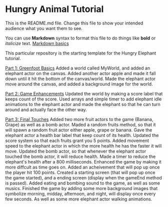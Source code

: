 # Hungry Animal Tutorial
This is the README.md file.
Change this file to show your intended audience what you want them to see.

You can use **Markdown** syntax to format this file to do things like **bold** or *italicize* text.
[Markdown basics](https://www.markdownguide.org/getting-started/)

This particular repository is the starting template for the Hungry Elephant tutorial.

[Part 1: Greenfoot Basics](https://youtu.be/zxaa3X0MihI)
Added a world called MyWorld, and added an elephant actor on the canvas. Added another actor apple and made it fall down
until it hit the bottom of the canvas/world. Made the elephant actor move around the canvas, and added a background image for the 
world.

[Part 2: Game Enhancements](https://youtu.be/TwID9i0Ey6o)
Updated the world by making a score label that keeps count of the score. Used arrays and simple timer to add elephant idle animations to the elephant
actor and made the elephant so that he can turn around and actually face the other way. 

[Part 3: Final Touches](https://youtu.be/GT-eFwa4Abc)
Added two more fruit actors to the game (Banana, Grape) as well as a bomb actor. Maded a random fruits method, so that it will spawn a 
random fruit actor either apple, grape or banana. Gave the elephant actor a health bar label that keep count of its health. Updated the score system so that each fruits grant you 5 points. 
Added movement speed to the elephant actor in which the more health he has the faster it will move. Updated the bomb actor, so that whenever the elephant actor touched the bomb actor, 
it will reduce health. Made a timer to reduce the elephant's health after a 800 milliseconds. Enhanced the game by making it more diffcult as time goes on. Added an acheivement that will pop up 
once the player hit 100 points. Created a starting screen (that will pop up once the game started), and a ending screen (display when the gameEnd method is passed). Added eating and bombing 
sound to the game, as well as some musics. Finished the game by adding some more background images that symbolize morning, midday, afternoon, and night, will display once every few seconds. As
well as some more elephant actor walking animations. 
